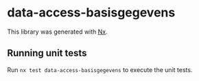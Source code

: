 # data-access-basisgegevens

This library was generated with [Nx](https://nx.dev).

## Running unit tests

Run `nx test data-access-basisgegevens` to execute the unit tests.
